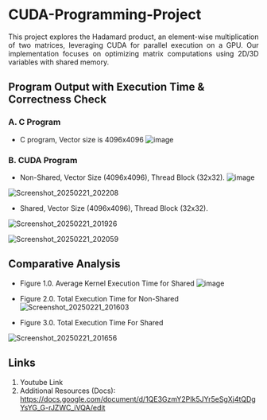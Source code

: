 # CUDA-Programming-Project
<p align="justify">
This project explores the Hadamard product, an element-wise multiplication of two matrices, leveraging CUDA for parallel execution on a GPU. Our implementation focuses on optimizing matrix computations using 2D/3D variables with shared memory.
</p>


## Program Output with Execution Time & Correctness Check 
### A. C Program
- C program, Vector size is 4096x4096
![image](https://github.com/user-attachments/assets/b51a50e4-cb93-427a-b3e5-092291f81006)

### B. CUDA Program 
- Non-Shared, Vector Size (4096x4096), Thread Block (32x32).
![image](https://github.com/user-attachments/assets/cc6ad8df-2c77-4a88-9be0-79c42d73103d)

![Screenshot_20250221_202208](https://github.com/user-attachments/assets/af359fc9-83c9-45fc-b6bc-b5664f9fbd4d)

- Shared, Vector Size (4096x4096), Thread Block (32x32).

![Screenshot_20250221_201926](https://github.com/user-attachments/assets/d509352b-42f1-4ab9-9c1a-a81e6208452a)

![Screenshot_20250221_202059](https://github.com/user-attachments/assets/5b9bc016-a1b9-4d13-93af-f40c084ea22d)



## Comparative Analysis

- Figure 1.0. Average Kernel Execution Time for Shared 
![image](https://github.com/user-attachments/assets/05f942e1-4ad5-4670-a872-7d6244136bab)



- Figure 2.0. Total Execution Time for Non-Shared  
![Screenshot_20250221_201603](https://github.com/user-attachments/assets/54643eb2-1d41-47d0-903f-82f19f5177e1)


- Figure 3.0. Total Execution Time For Shared 

![Screenshot_20250221_201656](https://github.com/user-attachments/assets/94e6e770-661c-437e-9ce6-26f954f347b6)

## Links 
1. Youtube Link
2. Additional Resources (Docs): https://docs.google.com/document/d/1QE3GzmY2PIk5JYr5eSgXj4tQDgYsYG_G-rJZWC_iVQA/edit


